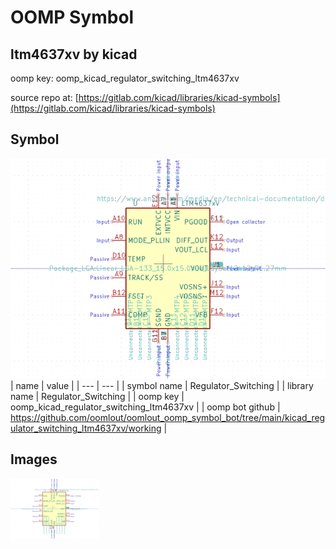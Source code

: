 # OOMP Symbol  
## ltm4637xv  by kicad  
  
oomp key: oomp_kicad_regulator_switching_ltm4637xv  
  
source repo at: [https://gitlab.com/kicad/libraries/kicad-symbols](https://gitlab.com/kicad/libraries/kicad-symbols)  
## Symbol  
  
[![working.png](working_600.png)](working.png)  
| name | value | 
| --- | --- | 
| symbol name | Regulator_Switching | 
| library name | Regulator_Switching | 
| oomp key | oomp_kicad_regulator_switching_ltm4637xv | 
| oomp bot github | https://github.com/oomlout/oomlout_oomp_symbol_bot/tree/main/kicad_regulator_switching_ltm4637xv/working | 
## Images  
  
[![working.png](working_140.png)](working.png)  
